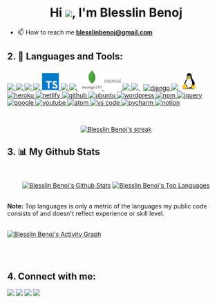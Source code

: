 
<h1 align="center">Hi <img src="https://raw.githubusercontent.com/MartinHeinz/MartinHeinz/master/wave.gif" width="30px">, I'm Blesslin Benoj</h1>

- 📫 How to reach me **blesslinbenoj@gmail.com**

## 2. 🚀 Languages and Tools:

<p align="left"> 
    <a href="https://www.w3.org/html/" target="_blank"> <img src="https://img.icons8.com/color/48/000000/html-5.png"/> </a>
    <a href="https://www.w3schools.com/css/" target="_blank"> <img src="https://img.icons8.com/color/48/000000/css3.png"/> </a> 
    <a href="https://getbootstrap.com" target="_blank"> <img src="https://img.icons8.com/color/48/000000/bootstrap.png"/> </a>
    <a href="https://developer.mozilla.org/en-US/docs/Web/JavaScript" target="_blank"> <img src="https://img.icons8.com/color/48/000000/javascript.png"/> </a> 
    <a href="https://www.typescriptlang.org/" target="_blank"> <img src="https://raw.githubusercontent.com/devicons/devicon/master/icons/typescript/typescript-original.svg" alt="typescript" width="40" height="40"/> </a>
    <a href="https://reactjs.org/" target="_blank"> <img src="https://img.icons8.com/color/48/000000/react-native.png"/> </a>
    <a style="padding-right:8px;" href="https://nodejs.org" target="_blank"> <img src="https://img.icons8.com/color/48/000000/nodejs.png"/> </a> 
    <a href="https://www.mongodb.com/" target="_blank"> <img src="https://raw.githubusercontent.com/devicons/devicon/master/icons/mongodb/mongodb-original-wordmark.svg" alt="mongodb" width="48" height="48"/> </a> 
    <a href="https://expressjs.com" target="_blank"> <img src="https://raw.githubusercontent.com/devicons/devicon/master/icons/express/express-original-wordmark.svg" alt="express" width="40" height="40"/> </a>
    <a href="https://www.python.org" target="_blank"> <img src="https://img.icons8.com/color/48/000000/python.png"/> </a>
    <a style="padding-right:8px;" href="https://www.mysql.com/" target="_blank"> <img src="https://img.icons8.com/fluent/50/000000/mysql-logo.png"/> </a>
    <a href="https://docs.djangoproject.com/" target="_blank"> <img src="https://cdn.worldvectorlogo.com/logos/django.svg" alt="django" width="40" height="40"/> </a>
    <a href="https://git-scm.com/" target="_blank"> <img src="https://img.icons8.com/color/48/000000/git.png"/> </a> 
    <a href="https://www.linux.org/" target="_blank"> <img src="https://raw.githubusercontent.com/devicons/devicon/master/icons/linux/linux-original.svg" alt="linux" width="40" height="40"/> </a>
    <a href="https://heroku.com" target="_blank"> <img src="https://www.vectorlogo.zone/logos/heroku/heroku-icon.svg" alt="heroku" width="40" height="40"/> </a> 
    <a href="https://www.netlify.com/" target="_blank"> <img src="https://img.icons8.com/external-tal-revivo-shadow-tal-revivo/48/000000/external-netlify-a-cloud-computing-company-that-offers-hosting-and-serverless-backend-services-for-static-websites-logo-shadow-tal-revivo.png" alt="netlify" width="40" height="40"/> </a> 
    <a href="https://github.com" target="_blank"> <img src="https://img.icons8.com/fluency/48/000000/github.png" alt="github" width="48" height="48"/> </a> 
    <a href="https://ubuntu.com" target="_blank"> <img src="https://img.icons8.com/color/48/000000/ubuntu--v1.png" alt="ubuntu" width="48" height="48"/> </a>
    <a href="https://wordpress.com" target="_blank"> <img src="https://img.icons8.com/fluency/48/000000/wordpress.png" alt="wordpress" width="48" height="48"/> </a>
    <a href="https://npm.com" target="_blank"> <img src="https://img.icons8.com/color/48/000000/npm.png" alt="npm" width="48" height="48"/> </a>
    <a href="https://jquery.com" target="_blank"> <img src="https://img.icons8.com/external-tal-revivo-shadow-tal-revivo/48/000000/external-jquery-is-a-javascript-library-designed-to-simplify-html-logo-shadow-tal-revivo.png" alt="jquery" width="40" height="40"/> </a>
    <a href="https://google.com" target="_blank"> <img src="https://img.icons8.com/color/48/000000/google-logo.png" alt="google" width="48" height="48"/> </a>
    <a href="https://youtube.com" target="_blank"> <img src="https://img.icons8.com/color/48/000000/youtube-play.png" alt="youtube" width="48" height="48"/> </a>
    <a href="https://atom.com" target="_blank"> <img src="https://img.icons8.com/ios/50/000000/atom-editor.png" alt="atom" width="48" height="48"/> </a>
    <a href="https://visualstudio.com" target="_blank"> <img src="https://img.icons8.com/color/48/000000/visual-studio-code-2019.png" alt="vs code" width="48" height="48"/> </a>
    <a href="https://jetbrains.com" target="_blank"> <img src="https://img.icons8.com/color/48/000000/pycharm.png" alt="pycharm" width="48" height="48"/> </a>
    <a href="https://notion.so" target="_blank"> <img src="https://img.icons8.com/color/48/000000/notion--v1.png" alt="notion" width="48" height="48"/> </a>

  
    
</p>

<!-- [![React Badge](https://img.shields.io/badge/-React-61DBFB?style=for-the-badge&labelColor=black&logo=react&logoColor=61DBFB)](#)  [![Javascript Badge](https://img.shields.io/badge/-Javascript-F0DB4F?style=for-the-badge&labelColor=black&logo=javascript&logoColor=F0DB4F)](#) [![Typescript Badge](https://img.shields.io/badge/-Typescript-007acc?style=for-the-badge&labelColor=black&logo=typescript&logoColor=007acc)](#) [![Nodejs Badge](https://img.shields.io/badge/-Nodejs-3C873A?style=for-the-badge&labelColor=black&logo=node.js&logoColor=3C873A)](#) [![GraphQL Badge](https://img.shields.io/badge/-GraphQl-e535ab?style=for-the-badge&labelColor=black&logo=node.js&logoColor=e535ab)](#) -->
<br/>

<p align="center">
    <a href="https://github.com/blesslinbenoj/github-readme-streak-stats">
        <img title="🔥 Get streak stats for your profile at git.io/streak-stats" alt="Blesslin Benoj's streak" src="https://github-readme-streak-stats.herokuapp.com/?user=blesslinbenoj&theme=black-ice&hide_border=true&stroke=0000&background=060A0CD0"/>
    </a>
</p>

## 3. 📊 My Github Stats

  <br/>

<p align="center">
    <a href="https://github.com/blesslinbenoj/github-readme-stats"><img alt="Blesslin Benoj's Github Stats" src="https://github-readme-stats.vercel.app/api?username=blesslinbenoj&show_icons=true&count_private=true&theme=react&hide_border=true&bg_color=0D1117" /></a>
  <a href="https://github.com/blesslinbenoj/github-readme-stats"><img alt="Blesslin Benoj's Top Languages" src="https://github-readme-stats.vercel.app/api/top-langs/?username=blesslinbenoj&langs_count=8&count_private=true&layout=compact&theme=react&hide_border=true&bg_color=0D1117" /></a>
</p>
  <br/>
  <b>Note:</b> Top languages is only a metric of the languages my public code consists of and doesn't reflect experience or skill level.


<br/>
<br/>

<a href="https://github.com/blesslinbenoj/github-readme-activity-graph"><img alt="Blesslin Benoj's Activity Graph" src="https://activity-graph.herokuapp.com/graph?username=blesslinbenoj&bg_color=0D1117&color=5BCDEC&line=39FF14&point=FFFFFF&hide_border=true" /></a>

<br/>
<br/>

## 4. Connect with me:
<p align="left">

<a href = "https://linkedin.com/in/blesslinbenoj"><img src="https://img.icons8.com/fluent/48/000000/linkedin.png"/></a>
<a href = "https://twitter.com/blesslinbenoj"><img src="https://img.icons8.com/fluent/48/000000/twitter.png"/></a>
<a href = "https://instagram.com/risk.x.33"><img src="https://img.icons8.com/fluent/48/000000/instagram-new.png"/></a>
<a href = "https://t.me/Blesslinbenoj"><img src="https://img.icons8.com/color/48/000000/telegram-app--v1.png"/></a>

</p>

<!--## 5. ❤ Views and Followers
<a href="https://github.com/Meghna-DAS/github-profile-views-counter">
    <img src="https://komarev.com/ghpvc/?username=blesslinbenoj">
</a>
<a href="https://github.com/blesslinbenoj?tab=followers"><img src="https://img.shields.io/github/followers/blesslinbenoj?label=Followers&style=social" alt="GitHub Badge"></a>  -->
